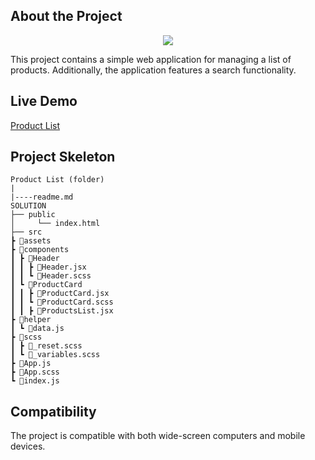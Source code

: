 ## About the Project
<div align="center">
  <img src="./src/assets/product-list.gif" />
</div>

This project contains a simple web application for managing a list of products. Additionally, the application features a search functionality.

## Live Demo

[Product List](https://products-list-smoky.vercel.app/)

## Project Skeleton

```
Product List (folder)
|
|----readme.md        
SOLUTION
├── public
│     └── index.html
├── src
┣ 📂assets
┣ 📂components
┃ ┣ 📂Header
┃ ┃ ┣ 📜Header.jsx
┃ ┃ ┗ 📜Header.scss
┃ ┗ 📂ProductCard
┃ ┃ ┣ 📜ProductCard.jsx
┃ ┃ ┗ 📜ProductCard.scss
┃ ┃ ┣ 📜ProductsList.jsx
┣ 📂helper
┃ ┗ 📜data.js
┣ 📂scss
┃ ┣ 📜_reset.scss
┃ ┗ 📜_variables.scss
┣ 📜App.js
┣ 📜App.scss
┗ 📜index.js
```

## Compatibility

The project is compatible with both wide-screen computers and mobile devices.
